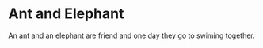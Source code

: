 Ant and Elephant
================

An ant and an elephant are friend and one day they go to swiming together. 
